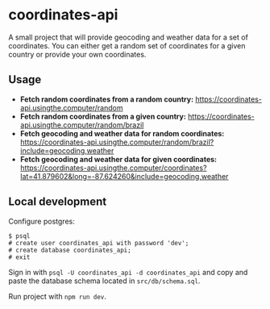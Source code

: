 # coordinates-api

A small project that will provide geocoding and weather data for a set of coordinates. You can either get a random set of coordinates for a given country or provide your own coordinates.

## Usage
- **Fetch random coordinates from a random country:** https://coordinates-api.usingthe.computer/random
- **Fetch random coordinates from a given country:** https://coordinates-api.usingthe.computer/random/brazil
- **Fetch geocoding and weather data for random coordinates:** https://coordinates-api.usingthe.computer/random/brazil?include=geocoding,weather
- **Fetch geocoding and weather data for given coordinates:** https://coordinates-api.usingthe.computer/coordinates?lat=41.879602&long=-87.624260&include=geocoding,weather


## Local development
Configure postgres:
```
$ psql
# create user coordinates_api with password 'dev';
# create database coordinates_api;
# exit
```

Sign in with `psql -U coordinates_api -d coordinates_api` and copy and paste the database schema located in `src/db/schema.sql`.

Run project with `npm run dev`.